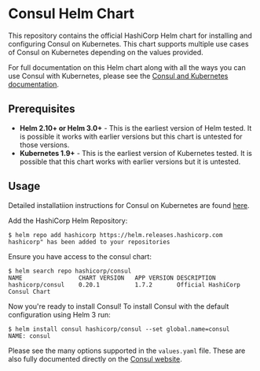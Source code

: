 # Consul Helm Chart

This repository contains the official HashiCorp Helm chart for installing
and configuring Consul on Kubernetes. This chart supports multiple use
cases of Consul on Kubernetes depending on the values provided.

For full documentation on this Helm chart along with all the ways you can
use Consul with Kubernetes, please see the
[Consul and Kubernetes documentation](https://www.consul.io/docs/platform/k8s/index.html).

## Prerequisites
  * **Helm 2.10+ or Helm 3.0+** - This is the earliest version of Helm tested. It is possible
    it works with earlier versions but this chart is untested for those versions.
  * **Kubernetes 1.9+** - This is the earliest version of Kubernetes tested.
    It is possible that this chart works with earlier versions but it is
    untested.

## Usage

Detailed installatiion instructions for Consul on Kubernetes are found [here](https://www.consul.io/docs/k8s/installation/overview). 

Add the HashiCorp Helm Repository:

    $ helm repo add hashicorp https://helm.releases.hashicorp.com
    hashicorp" has been added to your repositories

Ensure you have access to the consul chart: 

    $ helm search repo hashicorp/consul
    NAME                CHART VERSION   APP VERSION DESCRIPTION
    hashicorp/consul    0.20.1          1.7.2       Official HashiCorp Consul Chart

Now you're ready to install Consul! To install Consul with the default configuration using Helm 3 run:

    $ helm install consul hashicorp/consul --set global.name=consul
    NAME: consul

Please see the many options supported in the `values.yaml`
file. These are also fully documented directly on the
[Consul website](https://www.consul.io/docs/platform/k8s/helm.html).
